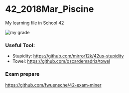 # 42_2018Mar_Piscine
My learning file in School 42

![my grade](https://lh3.googleusercontent.com/-gkiL9fZe5Kk/WsaDG02wgSI/AAAAAAAAxvk/5fM4eYtMaUwahr3o2pZumXwoSBn7u64KACL0BGAs/w500-d-h636-n-rw/Screen%2BShot%2B2018-04-05%2Bat%2B12.43.50%2BPM.png)

### Useful Tool:
* Stupidity: https://github.com/mirror12k/42us-stupidity
* Towel: https://github.com/oscardemadriz/towel

### Exam prepare

https://github.com/fwuensche/42-exam-miner

